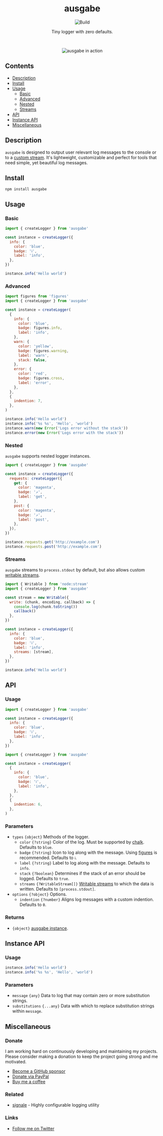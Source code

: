 <div align="center">

# ausgabe

![Build](https://github.com/electerious/ausgabe/workflows/Build/badge.svg)

Tiny logger with zero defaults.

<br/>

![ausgabe in action](https://s.electerious.com/images/ausgabe/readme.png)

</div>

## Contents

- [Description](#description)
- [Install](#install)
- [Usage](#usage)
  - [Basic](#basic)
  - [Advanced](#advanced)
  - [Nested](#nested)
  - [Streams](#streams)
- [API](#api)
- [Instance API](#instance-api)
- [Miscellaneous](#miscellaneous)

## Description

`ausgabe` is designed to output user relevant log messages to the console or to a [custom stream](#streams). It's lightweight, customizable and perfect for tools that need simple, yet beautiful log messages.

## Install

```
npm install ausgabe
```

## Usage

### Basic

```js
import { createLogger } from 'ausgabe'

const instance = createLogger({
  info: {
    color: 'blue',
    badge: 'ℹ',
    label: 'info',
  },
})

instance.info('Hello world')
```

### Advanced

```js
import figures from 'figures'
import { createLogger } from 'ausgabe'

const instance = createLogger(
  {
    info: {
      color: 'blue',
      badge: figures.info,
      label: 'info',
    },
    warn: {
      color: 'yellow',
      badge: figures.warning,
      label: 'warn',
      stack: false,
    },
    error: {
      color: 'red',
      badge: figures.cross,
      label: 'error',
    },
  },
  {
    indention: 7,
  },
)

instance.info('Hello world')
instance.info('%s %s', 'Hello', 'world')
instance.warn(new Error('Logs error without the stack'))
instance.error(new Error('Logs error with the stack'))
```

### Nested

`ausgabe` supports nested logger instances.

```js
import { createLogger } from 'ausgabe'

const instance = createLogger({
  requests: createLogger({
    get: {
      color: 'magenta',
      badge: '↗',
      label: 'get',
    },
    post: {
      color: 'magenta',
      badge: '↗',
      label: 'post',
    },
  }),
})

instance.requests.get('http://example.com')
instance.requests.post('http://example.com')
```

### Streams

`ausgabe` streams to `process.stdout` by default, but also allows custom [writable streams](https://nodejs.org/api/stream.html#stream_writable_streams).

```js
import { Writable } from 'node:stream'
import { createLogger } from 'ausgabe'

const stream = new Writable({
  write: (chunk, encoding, callback) => {
    console.log(chunk.toString())
    callback()
  },
})

const instance = createLogger({
  info: {
    color: 'blue',
    badge: 'ℹ',
    label: 'info',
    streams: [stream],
  },
})

instance.info('Hello world')
```

## API

### Usage

```js
import { createLogger } from 'ausgabe'

const instance = createLogger({
  info: {
    color: 'blue',
    badge: 'ℹ',
    label: 'info',
  },
})
```

```js
import { createLogger } from 'ausgabe'

const instance = createLogger(
  {
    info: {
      color: 'blue',
      badge: 'ℹ',
      label: 'info',
    },
  },
  {
    indention: 6,
  },
)
```

### Parameters

- `types` `{object}` Methods of the logger.
  - `color` `{?string}` Color of the log. Must be supported by [chalk](https://github.com/chalk/chalk). Defaults to `blue`.
  - `badge` `{?string}` Icon to log along with the message. Using [figures](https://github.com/sindresorhus/figures) is recommended. Defaults to `ℹ`.
  - `label` `{?string}` Label to log along with the message. Defaults to `info`.
  - `stack` `{?boolean}` Determines if the stack of an error should be logged. Defaults to `true`.
  - `streams` `{?WritableStream[]}` [Writable streams](https://nodejs.org/api/stream.html#stream_writable_streams) to which the data is written. Defaults to `[process.stdout]`.
- `options` `{?object}` Options.
  - `indention` `{?number}` Aligns log messages with a custom indention. Defaults to `0`.

### Returns

- `{object}` [ausgabe instance](#instance-api).

## Instance API

### Usage

```js
instance.info('Hello world')
instance.info('%s %s', 'Hello', 'world')
```

### Parameters

- `message` `{any}` Data to log that may contain zero or more substitution strings.
- `substitutions` `{...any}` Data with which to replace substitution strings within `message`.

## Miscellaneous

### Donate

I am working hard on continuously developing and maintaining my projects. Please consider making a donation to keep the project going strong and me motivated.

- [Become a GitHub sponsor](https://github.com/sponsors/electerious)
- [Donate via PayPal](https://paypal.me/electerious)
- [Buy me a coffee](https://www.buymeacoffee.com/electerious)

### Related

- [signale](https://github.com/klaudiosinani/signale) - Highly configurable logging utility

### Links

- [Follow me on Twitter](https://twitter.com/electerious)
